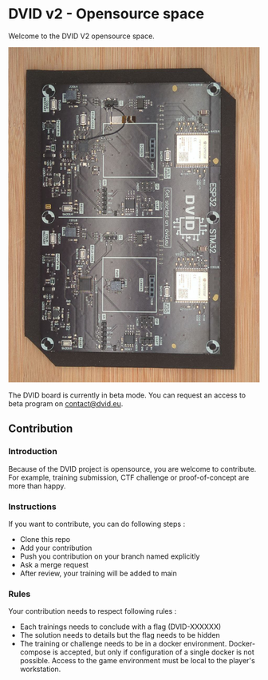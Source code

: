 # DVID v2 - Opensource space

Welcome to the DVID V2 opensource space.

![DVID v2 beta](./dvidv2_beta.jpg)

The DVID board is currently in beta mode. You can request an access to beta program on contact@dvid.eu.

## Contribution
### Introduction
Because of the DVID project is opensource, you are welcome to contribute. For example, training submission, CTF challenge or proof-of-concept are more than happy.

### Instructions
If you want to contribute, you can do following steps :
* Clone this repo
* Add your contribution
* Push you contribution on your branch named explicitly
* Ask a merge request
* After review, your training will be added to main

### Rules
Your contribution needs to respect following rules :
* Each trainings needs to conclude with a flag (DVID-XXXXXX)
* The solution needs to details but the flag needs to be hidden
* The training or challenge needs to be in a docker environment. Docker-compose is accepted, but only if configuration of a single docker is not possible. Access to the game environment must be local to the player's workstation.
